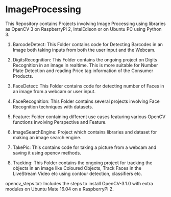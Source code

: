 # ImageProcessing
This Repository contains Projects involving Image Processing using libraries as OpenCV 3 on RaspberryPi 2, IntelEdison or on Ubuntu PC using Python 3.

1. BarcodeDetect: This Folder contains code for Detecting Barcodes in an Image both taking inputs from both the user input and the Webcam.

2. DigitsRecognition: This Folder contains the ongoing project on Digits Recognition in an image in realtime. This is more suitable for Number Plate Detection and reading Price tag information of the Consumer Products.

3. FaceDetect: This Folder contains code for detecting number of Faces in an image from a webcam or user input.

4. FaceRecognition: This Folder contains several projects involving Face Recognition techniques with datasets.

5. Feature: Folder containing different use cases featuring various OpenCV functions involving Perspective and Feature.

6. ImageSearchEngine: Project which contains libraries and dataset for making an image search engine.

7. TakePic: This contains code for taking a picture from a webcam and saving it using opencv methods.

8. Tracking: This Folder contains the ongoing project for tracking the objects in an image like Coloured Objects, Track Faces in the LiveStream Video etc using contour detection, classifiers etc.

opencv_steps.txt: Includes the steps to install OpenCV-3.1.0 with extra modules on Ubuntu Mate 16.04 on a RaspberryPi 2.
